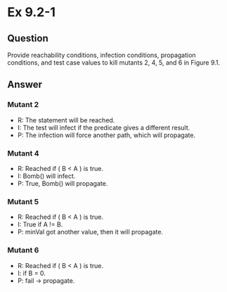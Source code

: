 # Ex 9.2-1

## Question
Provide reachability conditions, infection conditions, propagation conditions, and test case values to kill mutants 2, 4, 5, and 6 in Figure 9.1.

## Answer
### Mutant 2
- R: The statement will be reached.  
- I: The test will infect if the predicate gives a different result.  
- P: The infection will force another path, which will propagate.

### Mutant 4
- R: Reached if ( B < A ) is true.  
- I: Bomb() will infect.
- P: True, Bomb() will propagate.

### Mutant 5
- R: Reached if ( B < A ) is true. 
- I: True if A != B.
- P: minVal got another value, then it will propagate.

### Mutant 6
- R: Reached if ( B < A ) is true. 
- I: if B = 0.
- P: fail -> propagate.